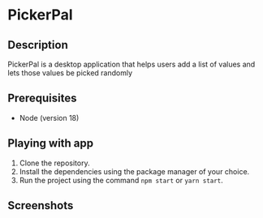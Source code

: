 # PickerPal

## Description

PickerPal is a desktop application that helps users add a list of values and lets those values be picked randomly

## Prerequisites

- Node (version 18)

## Playing with app

1. Clone the repository.
2. Install the dependencies using the package manager of your choice.
3. Run the project using the command `npm start` or `yarn start`.

## Screenshots



